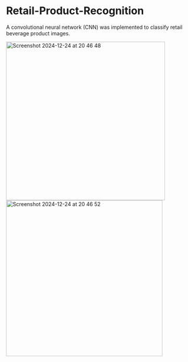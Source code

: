 # Retail-Product-Recognition
A convolutional neural network (CNN) was implemented to classify retail beverage product images.

<img width="431" alt="Screenshot 2024-12-24 at 20 46 48" src="https://github.com/user-attachments/assets/78aeeea8-326d-483c-8e7e-1e1a6a0420e4" />

<img width="424" alt="Screenshot 2024-12-24 at 20 46 52" src="https://github.com/user-attachments/assets/1eba1699-9dde-4761-8c3e-49391063af4e" />
